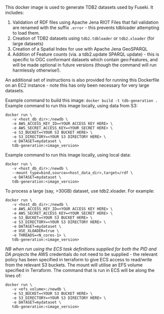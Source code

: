 This docker image is used to generate TDB2 datasets used by Fuseki.
It includes:

1. Validation of RDF files using Apache Jena RIOT
   Files that fail validation are renamed with the suffix `.error` - this prevents tdbloader attempting to load them.
2. Creation of TDB2 datasets using `tdb2.tdbloader` or `tdb2.xloader` (for large datasets)
3. Creation of a Spatial Index for use with Apache Jena GeoSPARQL
4. Addition of Feature counts (via. a tdb2.update SPARQL update) - this is specific to OGC conformant datasets which contain geo:Features, and will be made optional in future versions (though the command will run harmlessly otherwise!).

An additional set of instructions is also provided for running this Dockerfile on an EC2 instance - note this has only been necessary for very large datasets.

Example command to build this image:
`docker build -t tdb-generation .`
Example command to run this image locally, using data from S3:
```
docker run \
   -v <host_db_dir>:/newdb \
   -e AWS_ACCESS_KEY_ID=<YOUR ACCESS KEY HERE> \
   -e AWS_SECRET_ACCESS_KEY=<YOUR SECRET HERE> \
   -e S3_BUCKET=<YOUR S3 BUCKET HERE> \
   -e S3_DIRECTORY=<YOUR S3 DIRECTORY HERE> \
   -e DATASET=mydataset \
   tdb-generation:<image_version>
```

Example command to run this image locally, using local data:
```
docker run \
   -v <host_db_dir>:/newdb \
   --mount type=bind,source=<host_data_dir>,target=/rdf \
   -e DATASET=mydataset \
   tdb-generation:<image_version>
```

To process a large (say, >30GB) dataset, use tdb2.xloader. For example:

```
docker run \
   -v <host_db_dir>:/newdb \
   -e AWS_ACCESS_KEY_ID=<YOUR ACCESS KEY HERE> \
   -e AWS_SECRET_ACCESS_KEY=<YOUR SECRET HERE> \
   -e S3_BUCKET=<YOUR S3 BUCKET HERE> \
   -e S3_DIRECTORY=<YOUR S3 DIRECTORY HERE> \
   -e DATASET=mydataset \
   -e USE_XLOADER=true \
   -e THREADS=<N_cores-1> \
   tdb-generation:<image_version>
```

_NB when run using the ECS task definitions supplied for both the PID and DA projects_ the AWS credentials do not need to be supplied - the relevant policy has been specified in terraform to give ECS access to read/write from the relevant S3 buckets. The mount will utilise an EFS volume specified in Terraform. The command that is run in ECS will be along the lines of:

```
docker run \
   -v <efs_volume>:/newdb \
   -e S3_BUCKET=<YOUR S3 BUCKET HERE> \
   -e S3_DIRECTORY=<YOUR S3 DIRECTORY HERE> \
   -e DATASET=mydataset \
   tdb-generation:<image_version>
```